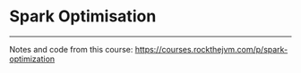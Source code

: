 # Spark Optimisation

---

Notes and code from this course: https://courses.rockthejvm.com/p/spark-optimization